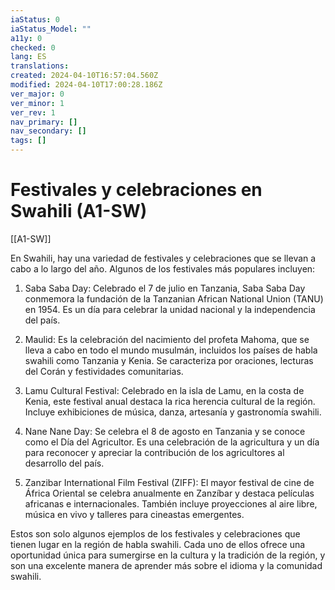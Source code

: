 ```yaml
---
iaStatus: 0
iaStatus_Model: ""
a11y: 0
checked: 0
lang: ES
translations: 
created: 2024-04-10T16:57:04.560Z
modified: 2024-04-10T17:00:28.186Z
ver_major: 0
ver_minor: 1
ver_rev: 1
nav_primary: []
nav_secondary: []
tags: []
---
```

# Festivales y celebraciones en Swahili (A1-SW)

[[A1-SW]]

En Swahili, hay una variedad de festivales y celebraciones que se llevan a cabo a lo largo del año. Algunos de los festivales más populares incluyen:

1. Saba Saba Day: Celebrado el 7 de julio en Tanzania, Saba Saba Day conmemora la fundación de la Tanzanian African National Union (TANU) en 1954. Es un día para celebrar la unidad nacional y la independencia del país.

2. Maulid: Es la celebración del nacimiento del profeta Mahoma, que se lleva a cabo en todo el mundo musulmán, incluidos los países de habla swahili como Tanzania y Kenia. Se caracteriza por oraciones, lecturas del Corán y festividades comunitarias.

3. Lamu Cultural Festival: Celebrado en la isla de Lamu, en la costa de Kenia, este festival anual destaca la rica herencia cultural de la región. Incluye exhibiciones de música, danza, artesanía y gastronomía swahili.

4. Nane Nane Day: Se celebra el 8 de agosto en Tanzania y se conoce como el Día del Agricultor. Es una celebración de la agricultura y un día para reconocer y apreciar la contribución de los agricultores al desarrollo del país.

5. Zanzibar International Film Festival (ZIFF): El mayor festival de cine de África Oriental se celebra anualmente en Zanzíbar y destaca películas africanas e internacionales. También incluye proyecciones al aire libre, música en vivo y talleres para cineastas emergentes.

Estos son solo algunos ejemplos de los festivales y celebraciones que tienen lugar en la región de habla swahili. Cada uno de ellos ofrece una oportunidad única para sumergirse en la cultura y la tradición de la región, y son una excelente manera de aprender más sobre el idioma y la comunidad swahili.
